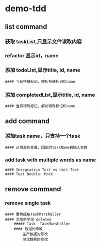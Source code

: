 # demo-tdd

## list command 

### 获取 taskList,只显示文件读取内容

### refactor 显示id，name

### 添加 todoList,显示title, id, name
    #### 当有特殊标记，解析特殊标记和name

### 添加 completedList,显示title, id, name
    #### 当有特殊标记，解析特殊标记和name
    

## add command

### 添加task name，只支持一个task 
    #### 从常量到变量，固定的taskName到输入参数

### add task with multiple words as name
    #### Integration Test vs Unit Test
    #### Test Double: Mock


## remove command

### remove single task
    #### 重构提取TaskMarshaller
    #### 添加新字段 deleted
        ##### Task  TaskMarshaller
        #### 数据的修改
            生产数据的修改
            测试数据的修改


